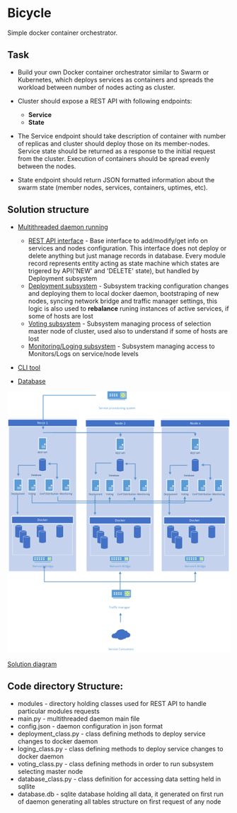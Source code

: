 # Bicycle
Simple docker container orchestrator.

## Task
* Build your own Docker container orchestrator similar to
Swarm or Kubernetes, which deploys services as containers
and spreads the workload between number of nodes acting
as cluster.

* Cluster should expose a REST API with following endpoints:
    * **Service**
    * **State**

* The Service endpoint should take description of container
with number of replicas and cluster should deploy those on its
member-nodes. Service state should be returned as a
response to the initial request from the cluster. Execution of
containers should be spread evenly between the nodes.

* State endpoint should return JSON formatted information
about the swarm state (member nodes, services, containers,
uptimes, etc).

## Solution structure

* [Multithreaded daemon running](./docs/daemon.md)
    * [REST API interface](./docs/rest.md) - Base interface to add/modify/get info on services and nodes configuration. This interface does not deploy or delete anything but just manage records in database. Every module record represents entity acting as state machine which states are trigered by API('NEW' and 'DELETE' state), but handled by Deployment subsystem
    * [Deployment subsystem](./docs/deployment.md) - Subsystem tracking configuration changes and deploying them to local docker daemon, bootstraping of new nodes, syncing network bridge and traffic manager settings, this logic is also used to **rebalance** runing instances of active services, if some of hosts are lost
    * [Voting subsystem](./docs/voting.md) - Subsystem managing process of selection master node of cluster, used also to understand if some of hosts are lost
    * [Monitoring/Loging subsystem](./docs/logs.md) - Subsystem managing access to Monitors/Logs on service/node levels

* [CLI tool](./docs/cli.md)
* [Database](./docs/database.md)

![alt text](./docs/media/architecture.png)


[Solution diagram](./docs/media/architecture.vsdx)

## Code directory Structure:
* modules - directory holding classes used for REST API to handle particular modules requests
* main.py - multithreaded daemon main file
* config.json - daemon configuration in json format
* deployment_class.py - class defining methods to deploy service changes to docker daemon
* loging_class.py - class defining methods to deploy service changes to docker daemon
* voting_class.py - class defining methods in order to run subsystem selecting master node
* database_class.py - class definition for accessing data setting held in sqllite
* database.db - sqlite database holding all data, it generated on first run of daemon generating all tables structure on first request of any node
